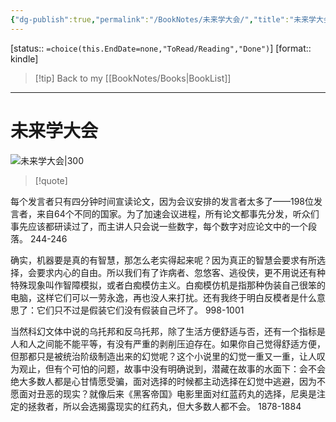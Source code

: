 ```yaml
---
{"dg-publish":true,"permalink":"/BookNotes/未来学大会/","title":"未来学大会","noteIcon":""}
---
```


[status:: `=choice(this.EndDate=none,"ToRead/Reading","Done")`]
[format:: kindle]

>[!tip] Back to my [[BookNotes/Books\|BookList]]

---
# 未来学大会

![未来学大会|300](https://img9.doubanio.com/view/subject/l/public/s33925034.jpg)

>[!quote]


每个发言者只有四分钟时间宣读论文，因为会议安排的发言者太多了——198位发言者，来自64个不同的国家。为了加速会议进程，所有论文都事先分发，听众们事先应该都研读过了，而主讲人只会说一些数字，每个数字对应论文中的一个段落。
244-246   
 
确实，机器要是真的有智慧，那怎么老实得起来呢？因为真正的智慧会要求有所选择，会要求内心的自由。所以我们有了诈病者、忽悠客、逃役侠，更不用说还有种特殊现象叫作智障模拟，或者白痴模仿主义。白痴模仿机是指那种伪装自己很笨的电脑，这样它们可以一劳永逸，再也没人来打扰。还有我终于明白反模者是什么意思了：它们只不过是假装它们没有假装自己坏了。
998-1001   
 
当然科幻文体中说的乌托邦和反乌托邦，除了生活方便舒适与否，还有一个指标是人和人之间能不能平等，有没有严重的剥削压迫存在。如果你自己觉得舒适方便，但那都只是被统治阶级制造出来的幻觉呢？这个小说里的幻觉一重又一重，让人叹为观止，但有个可怕的问题，故事中没有明确说到，潜藏在故事的水面下：会不会绝大多数人都是心甘情愿受骗，面对选择的时候都主动选择在幻觉中逃避，因为不愿面对丑恶的现实？就像后来《黑客帝国》电影里面对红蓝药丸的选择，尼奥是注定的拯救者，所以会选揭露现实的红药丸，但大多数人都不会。 
1878-1884